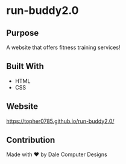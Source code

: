 # run-buddy2.0

## Purpose
A website that offers fitness training services!

## Built With
* HTML
* CSS

## Website
https://topher0785.github.io/run-buddy2.0/

## Contribution
Made with ❤️ by Dale Computer Designs